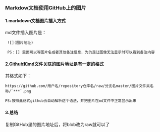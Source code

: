 ### Markdow文档使用GitHub上的图片

#### 1.markdown文档图片插入方式

md文件插入图片是：

```
 ![](图片地址)
 
 PS：[] 里面可以写图片名或者其他备注信息，为的是让图像无法显示时可以看到备注内容
```

#### 2.Github和md文件关联的图片地址是有一定的格式

其格式如下：

```
https://github.com/用户名/repository仓库名/raw/分支名master/图片文件夹名称/`***`.png

PS:按照此格式github会自动解析这个语法，并把图片在md文件中正常显示出来
```



#### 3.总结

复制GitHub里的图片地址后，将blob改为raw就可以了





